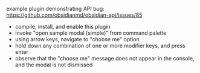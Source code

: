 example plugin demonstrating API bug: https://github.com/obsidianmd/obsidian-api/issues/85

- compile, install, and enable this plugin
- invoke "open sample modal (simple)" from command palette
- using arrow keys, navigate to "choose me" option
- hold down any combination of one or more modifier keys, and press enter
- observe that the "choose me" message does not appear in the console, and the modal is not dismissed

